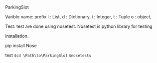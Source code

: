 ParkingSlot

Varible name:
prefix l : List, d : Dictionary, i : Integer, t : Tuple o : object,

Test:
test are done using nosetest.
Nosetest is python library for testing

installation.

pip install Nose

test
`$cd \Path\to\ParkingSlot`
`$nosetests`
